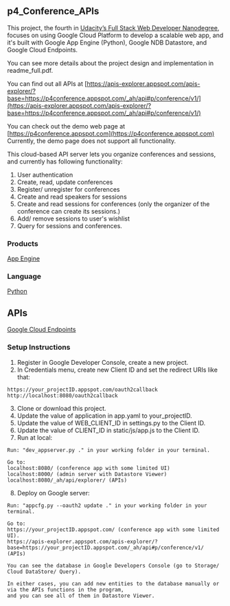 ## p4_Conference_APIs
This project, the fourth in [Udacity’s Full Stack Web Developer Nanodegree](https://www.udacity.com/course/full-stack-web-developer-nanodegree--nd004), focuses on using Google Cloud Platform to develop a scalable web app, and it's built with Google App Engine (Python), Google NDB Datastore, and Google Cloud Endpoints.

You can see more details about the project design and implementation in readme_full.pdf.

You can find out all APIs at [https://apis-explorer.appspot.com/apis-explorer/?base=https://p4conference.appspot.com/_ah/api#p/conference/v1/](https://apis-explorer.appspot.com/apis-explorer/?base=https://p4conference.appspot.com/_ah/api#p/conference/v1/)

You can check out the demo web page at [https://p4conference.appspot.com](https://p4conference.appspot.com)
Currently, the demo page does not support all functionality.

This cloud-based API server lets you organize conferences and sessions, and currently has following functionality:

1. User authentication
2. Create, read, update conferences
3. Register/ unregister for conferences
4. Create and read speakers for sessions
5. Create and read sessions for conferences (only the organizer of the conference can create its sessions.)
6. Add/ remove sessions to user's wishlist
7. Query for sessions and conferences.
 
### Products
[App Engine](https://cloud.google.com/appengine/docs)
### Language
[Python](https://www.python.org/)
## APIs
[Google Cloud Endpoints](https://developers.google.com/appengine/docs/python/endpoints/)

### Setup Instructions
1. Register in Google Developer Console,  create a new project.
2. In Credentials menu, create new Client ID and set the redirect URIs like that:
  ```
  https://your_projectID.appspot.com/oauth2callback
  http://localhost:8080/oauth2callback
  ```
3. Clone or download this project.
4. Update the value of application in app.yaml to your_projectID.
5. Update the value of WEB_CLIENT_ID  in  settings.py to the Client ID.
6. Update the value of CLIENT_ID in static/js/app.js to the Client ID.
7. Run at local:
  ```
  Run: "dev_appserver.py ." in your working folder in your terminal.
  
  Go to:
  localhost:8080/ (conference app with some limited UI)
  localhost:8000/ (admin server with Datastore Viewer)
  localhost:8080/_ah/api/explorer/ (APIs)
  ```
8. Deploy on Google server:
  ```
  Run: "appcfg.py --oauth2 update ." in your working folder in your terminal.
  
  Go to:
  https://your_projectID.appspot.com/ (conference app with some limited UI).
  https://apis-explorer.appspot.com/apis-explorer/?base=https://your_projectID.appspot.com/_ah/api#p/conference/v1/ (APIs)
  
  You can see the database in Google Developers Console (go to Storage/ Cloud DataStore/ Query).
  
  In either cases, you can add new entities to the database manually or via the APIs functions in the program, 
  and you can see all of them in Datastore Viewer.
  
  ```

